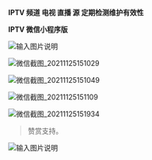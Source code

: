  **IPTV 频道 电视 直播 源 定期检测维护有效性** 


 **IPTV 微信小程序版** 
 


![输入图片说明](https://images.gitee.com/uploads/images/2021/0822/224416_1506b9d0_1280996.jpeg "gh_46c49e1c96fb_430.jpg")



![微信截图_20211125151029](https://user-images.githubusercontent.com/26646520/143404708-c825edaa-b324-44b6-84e8-60ba9f7e4c52.png)



![微信截图_20211125151049](https://user-images.githubusercontent.com/26646520/143404729-d7c3ea6e-3514-4c01-9560-44fb3628d241.png)



![微信截图_20211125151109](https://user-images.githubusercontent.com/26646520/143404737-91c9a539-9f97-4a7b-ae6c-825ef94a40ea.png)



![微信截图_20211125151934](https://user-images.githubusercontent.com/26646520/143404744-1517b2a9-1720-4a8b-ac63-5d505bbdcca0.png)



> 赞赏支持。

![输入图片说明](https://images.gitee.com/uploads/images/2021/0914/130317_fadca108_1280996.png "2.png")













